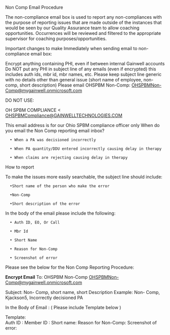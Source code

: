 Non Comp Email Procedure

The non-compliance email box is used to report any non-compliances with the purpose of reporting issues that are made outside of the instances that would be seen by our Quality Assurance team to allow coaching opportunities. Occurrences will be reviewed and filtered to the appropriate supervisor for coaching purposes/opportunities.

Important changes to make Immediately when sending email to non- compliance email box:

Encrypt anything containing PHI, even if between internal Gainwell accounts
Do NOT put any PHI in subject line of any emails (even if encrypted) this includes auth ids, mbr id, mbr names, etc. Please keep subject line generic with no details other than general issue (short name of employee, non-comp, short description)
Please email OHSPBM Non-Comp: OHSPBMNon-Comp@mygainwell.onmicrosoft.com

DO NOT USE:

OH SPBM COMPLIANCE < OHSPBMCompliance@GAINWELLTECHNOLOGIES.COM

This email address is for our Ohio SPBM compliance officer only
When do you email the Non Comp reporting email inbox?

      • When a PA was decisioned incorrectly

      • When PA quantity/DDU entered incorrectly causing delay in therapy

      • When claims are rejecting causing delay in therapy

How to report

To make the issues more easily searchable, the subject line should include:

      •Short name of the person who make the error

      •Non-Comp

      •Short description of the error

In the body of the email please include the following:

      • Auth ID, EO, Or Call

      • Mbr Id

      • Short Name

      • Reason for Non-Comp

      • Screenshot of error

Please see the below for the Non Comp Reporting Procedure:

**Encrypt Email**
To: OHSPBM Non-Comp OHSPBMNon-Comp@mygainwell.onmicrosoft.com

Subject: Non- Comp, short name, short Description Example: Non- Comp, Kjackson5, Incorrectly decisioned PA

In the Body of Email : ( Please include Template below )

  Template:  
  Auth ID : 
  Member ID :
  Short name:
  Reason for Non-Comp:
  Screenshot of error:
